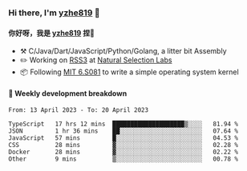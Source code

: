 ### Hi there, I'm [yzhe819](https://github.com/yzhe819) 👋

#### 你好呀，我是 [yzhe819](https://github.com/yzhe819) 捏👋

- :hammer_and_pick: C/Java/Dart/JavaScript/Python/Golang, a litter bit Assembly
- :pencil2: Working on [RSS3](https://github.com/NaturalSelectionLabs/RSS3) at [Natural Selection Labs](https://github.com/NaturalSelectionLabs)
- 📦 Following [MIT 6.S081](https://pdos.csail.mit.edu/6.S081/2020/) to write a simple operating system kernel



#### 📝 Weekly development breakdown

<!--START_SECTION:waka-->

```text
From: 13 April 2023 - To: 20 April 2023

TypeScript   17 hrs 12 mins  ████████████████████▒░░░░   81.94 %
JSON         1 hr 36 mins    ██░░░░░░░░░░░░░░░░░░░░░░░   07.64 %
JavaScript   57 mins         █░░░░░░░░░░░░░░░░░░░░░░░░   04.53 %
CSS          28 mins         ▓░░░░░░░░░░░░░░░░░░░░░░░░   02.28 %
Docker       28 mins         ▓░░░░░░░░░░░░░░░░░░░░░░░░   02.22 %
Other        9 mins          ▒░░░░░░░░░░░░░░░░░░░░░░░░   00.78 %
```

<!--END_SECTION:waka-->



